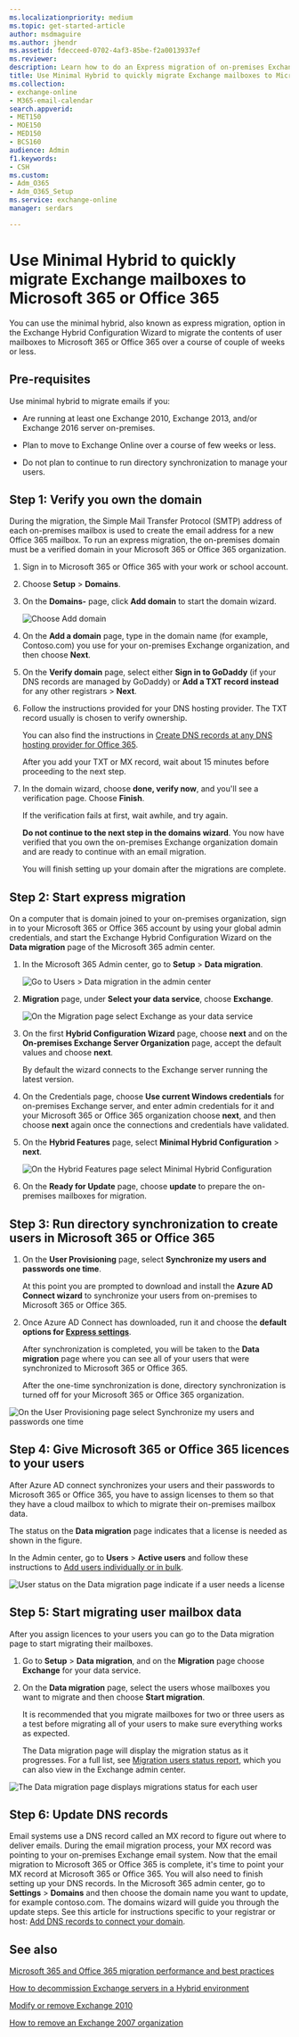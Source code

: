 ```yaml
---
ms.localizationpriority: medium
ms.topic: get-started-article
author: msdmaguire
ms.author: jhendr
ms.assetid: fdecceed-0702-4af3-85be-f2a0013937ef
ms.reviewer: 
description: Learn how to do an Express migration of on-premises Exchange mailboxes to Microsoft 365 or Office 365.
title: Use Minimal Hybrid to quickly migrate Exchange mailboxes to Microsoft 365 or Office 365
ms.collection: 
- exchange-online
- M365-email-calendar
search.appverid:
- MET150
- MOE150
- MED150
- BCS160
audience: Admin
f1.keywords:
- CSH
ms.custom:
- Adm_O365
- Adm_O365_Setup
ms.service: exchange-online
manager: serdars

---
```


# Use Minimal Hybrid to quickly migrate Exchange mailboxes to Microsoft 365 or Office 365

You can use the minimal hybrid, also known as express migration, option in the Exchange Hybrid Configuration Wizard to migrate the contents of user mailboxes to Microsoft 365 or Office 365 over a course of couple of weeks or less.

## Pre-requisites

Use minimal hybrid to migrate emails if you:

- Are running at least one Exchange 2010, Exchange 2013, and/or Exchange 2016 server on-premises.

- Plan to move to Exchange Online over a course of few weeks or less.

- Do not plan to continue to run directory synchronization to manage your users.

## Step 1: Verify you own the domain
<a name="VerifyDomain"> </a>

During the migration, the Simple Mail Transfer Protocol (SMTP) address of each on-premises mailbox is used to create the email address for a new Office 365 mailbox. To run an express migration, the on-premises domain must be a verified domain in your Microsoft 365 or Office 365 organization.

1. Sign in to Microsoft 365 or Office 365 with your work or school account.

2. Choose **Setup** \> **Domains**.

3. On the **Domains-** page, click **Add domain** to start the domain wizard.

    ![Choose Add domain](media/b0267b62-3f20-4c76-be75-40f9c2274433.png)

4. On the **Add a domain** page, type in the domain name (for example, Contoso.com) you use for your on-premises Exchange organization, and then choose **Next**.

5. On the **Verify domain** page, select either **Sign in to GoDaddy** (if your DNS records are managed by GoDaddy) or **Add a TXT record instead** for any other registrars \> **Next**.

6. Follow the instructions provided for your DNS hosting provider. The TXT record usually is chosen to verify ownership.

    You can also find the instructions in [Create DNS records at any DNS hosting provider for Office 365](/microsoft-365/admin/get-help-with-domains/create-dns-records-at-any-dns-hosting-provider).

    After you add your TXT or MX record, wait about 15 minutes before proceeding to the next step.

7. In the domain wizard, choose **done, verify now**, and you'll see a verification page. Choose **Finish**.

    If the verification fails at first, wait awhile, and try again.

    **Do not continue to the next step in the domains wizard**. You now have verified that you own the on-premises Exchange organization domain and are ready to continue with an email migration.

    You will finish setting up your domain after the migrations are complete.

## Step 2: Start express migration
<a name="Initiate"> </a>

On a computer that is domain joined to your on-premises organization, sign in to your Microsoft 365 or Office 365 account by using your global admin credentials, and start the Exchange Hybrid Configuration Wizard on the **Data migration** page of the Microsoft 365 admin center.

1. In the Microsoft 365 Admin center, go to **Setup** \> **Data migration**.

    ![Go to Users \> Data migration in the admin center](media/95477fe8-d213-462d-bd77-a00e2354234b.png)

2. **Migration** page, under **Select your data service**, choose **Exchange**.

    ![On the Migration page select Exchange as your data service](media/f8fe6289-9aa6-4bbe-9a8f-0f424405c0e6.png)

3. On the first **Hybrid Configuration Wizard** page, choose **next** and on the **On-premises Exchange Server Organization** page, accept the default values and choose **next**.

    By default the wizard connects to the Exchange server running the latest version.

4. On the Credentials page, choose **Use current Windows credentials** for on-premises Exchange server, and enter admin credentials for it and your Microsoft 365 or Office 365 organization choose **next**, and then choose **next** again once the connections and credentials have validated.

5. On the **Hybrid Features** page, select **Minimal Hybrid Configuration** \> **next**.

    ![On the Hybrid Features page select Minimal Hybrid Configuration](media/40e3c3b9-5a95-4226-835f-eb99a23f9c18.png)

6. On the **Ready for Update** page, choose **update** to prepare the on-premises mailboxes for migration.

## Step 3: Run directory synchronization to create users in Microsoft 365 or Office 365
<a name="dirsync"> </a>

1. On the **User Provisioning** page, select **Synchronize my users and passwords one time**.

    At this point you are prompted to download and install the **Azure AD Connect wizard** to synchronize your users from on-premises to Microsoft 365 or Office 365.

2. Once Azure AD Connect has downloaded, run it and choose the **default options for [Express settings](/azure/active-directory/hybrid/how-to-connect-install-express)**.

    After synchronization is completed, you will be taken to the **Data migration** page where you can see all of your users that were synchronized to Microsoft 365 or Office 365.

    After the one-time synchronization is done, directory synchronization is turned off for your Microsoft 365 or Office 365 organization.

![On the User Provisioning page select Synchronize my users and passwords one time](media/8595f8d4-70d1-48f9-8e20-5106936dc148.png)

## Step 4: Give Microsoft 365 or Office 365 licences to your users
<a name="licences"> </a>

After Azure AD connect synchronizes your users and their passwords to Microsoft 365 or Office 365, you have to assign licenses to them so that they have a cloud mailbox to which to migrate their on-premises mailbox data.

The status on the **Data migration** page indicates that a license is needed as shown in the figure.

In the Admin center, go to **Users** \> **Active users** and follow these instructions to [Add users individually or in bulk](/microsoft-365/admin/add-users/add-users).

![User status on the Data migration page indicate if a user needs a license](media/f0f211f2-be43-493e-bf6b-e9279c76d03e.png)

## Step 5: Start migrating user mailbox data
<a name="migrate"> </a>

After you assign licences to your users you can go to the Data migration page to start migrating their mailboxes.

1. Go to **Setup** \> **Data migration**, and on the **Migration** page choose **Exchange** for your data service.

2. On the **Data migration** page, select the users whose mailboxes you want to migrate and then choose **Start migration**.

    It is recommended that you migrate mailboxes for two or three users as a test before migrating all of your users to make sure everything works as expected.

    The Data migration page will display the migration status as it progresses. For a full list, see [Migration users status report](migration-users-status-report.md), which you can also view in the Exchange admin center.

![The Data migration page displays migrations status for each user](media/e4433e1f-b071-4868-9b18-1ebca0d7c21e.png)

## Step 6: Update DNS records
<a name="DNS"> </a>

Email systems use a DNS record called an MX record to figure out where to deliver emails. During the email migration process, your MX record was pointing to your on-premises Exchange email system. Now that the email migration to Microsoft 365 or Office 365 is complete, it's time to point your MX record at Microsoft 365 or Office 365. You will also need to finish setting up your DNS records. In the Microsoft 365 admin center, go to **Settings** \> **Domains** and then choose the domain name you want to update, for example contoso.com. The domains wizard will guide you through the update steps. See this article for instructions specific to your registrar or host: [Add DNS records to connect your domain](/microsoft-365/admin/get-help-with-domains/create-dns-records-at-any-dns-hosting-provider#add-an-mx-record-for-email-outlook-exchange-online).

## See also
<a name="DNS"> </a>

[Microsoft 365 and Office 365 migration performance and best practices](office-365-migration-best-practices.md)

[How to decommission Exchange servers in a Hybrid environment](../../ExchangeHybrid/decommission-on-premises-exchange.md)

[Modify or remove Exchange 2010](/previous-versions/office/exchange-server-2010/ee332361(v=exchg.141))

[How to remove an Exchange 2007 organization](/previous-versions/office/exchange-server-2007/aa998313(v=exchg.80))